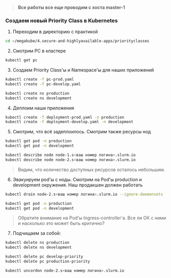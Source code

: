 > **Все работы все еще проводим с хоста master-1**

### Создаем новый Priority Class в Kubernetes

1) Переходим в директорию с практикой

```bash
cd ~/megakube/4.secure-and-highlyavailable-apps/priorityclasses
```

2) Смотрим PC в кластере

```bash
kubectl get pc
```

3) Создаем Priority Class'ы и Namespace'ы для наших приложений

```bash
kubectl create -f pc-prod.yaml
kubectl create -f pc-develop.yaml

kubectl create ns production
kubectl create ns development
```

4) Деплоим наши приложения

```bash
kubectl create -f deployment-prod.yaml -n production
kubectl create -f deployment-develop.yaml -n development
```

5) Смотрим, что всё задеплоилось. Смотрим также ресурсы нод

```bash
kubectl get pod -n production
kubectl get pod -n development

kubectl describe node node-1.s<ваш номер логина>.slurm.io
kubectl describe node node-2.s<ваш номер логина>.slurm.io
```

> Видим, что количество доступных ресурсов осталось небольшим.

6) Эвакуируем pod'ы с ноды. Смотрим на Pod'ы production и development окружения. Наш продакшен должен работать

```bash
kubectl drain node-2.s<ваш номер логина>.slurm.io --ignore-daemonsets

kubectl get pod -n production
kubectl get pod -n development
```

> Обратите внимание на Pod'ы Ingress-controller'а. Все ли ОК с ними и насколько это может быть критично?

7) Подчищаем за собой:

```bash
kubectl delete ns production
kubectl delete ns development

kubectl delete pc develop-priority
kubectl delete pc production-priority

kubectl uncordon node-2.s<ваш номер логина>.slurm.io
```
